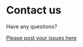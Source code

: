 # Contact us

Have any questions? 

[Please post your issues here](https://github.com/bireports/insight/issues)
